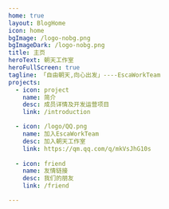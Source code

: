 ```yaml
---
home: true
layout: BlogHome
icon: home
bgImage: /logo-nobg.png
bgImageDark: /logo-nobg.png
title: 主页
heroText: 朝天工作室
heroFullScreen: true
tagline: 「自由朝天,向心出发」----EscaWorkTeam
projects:
  - icon: project
    name: 简介
    desc: 成员详情及开发运营项目
    link: /introduction

  - icon: /logo/QQ.png
    name: 加入EscaWorkTeam
    desc: 加入朝天工作室
    link: https://qm.qq.com/q/mkVsJhG10s
  
  - icon: friend
    name: 友情链接
    desc: 我们的朋友
    link: /friend

---
```

